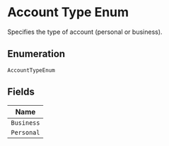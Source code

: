 
# Account Type Enum

Specifies the type of account (personal or business).

## Enumeration

`AccountTypeEnum`

## Fields

| Name |
|  --- |
| `Business` |
| `Personal` |


